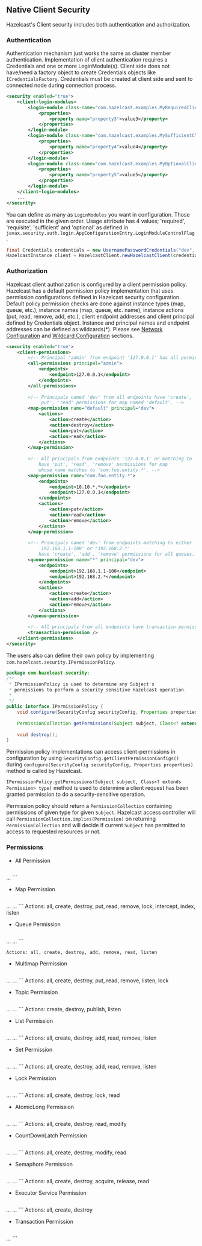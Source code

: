 

## Native Client Security

Hazelcast's Client security includes both authentication and authorization.

### Authentication

Authentication mechanism just works the same as cluster member authentication. Implementation of client authentication requires a Credentials and one or more LoginModule(s). Client side does not have/need a factory object to create Credentials objects like `ICredentialsFactory`. Credentials must be created at client side and sent to connected node during connection process.

```xml
<security enabled="true">
    <client-login-modules>
        <login-module class-name="com.hazelcast.examples.MyRequiredClientLoginModule" usage="required">
            <properties>
                <property name="property3">value3</property>
            </properties>
        </login-module>
        <login-module class-name="com.hazelcast.examples.MySufficientClientLoginModule" usage="sufficient">
            <properties>
                <property name="property4">value4</property>
            </properties>
        </login-module>
        <login-module class-name="com.hazelcast.examples.MyOptionalClientLoginModule" usage="optional">
            <properties>
                <property name="property5">value5</property>
            </properties>
        </login-module>
    </client-login-modules>
    ...
</security>
```

You can define as many as `LoginModules` you want in configuration. Those are executed in the given order. Usage attribute has 4 values; 'required', 'requisite', 'sufficient' and 'optional' as defined in `javax.security.auth.login.AppConfigurationEntry.LoginModuleControlFlag`.

```java
final Credentials credentials = new UsernamePasswordCredentials("dev", "dev-pass");
HazelcastInstance client = HazelcastClient.newHazelcastClient(credentials, "localhost");
```

### Authorization

Hazelcast client authorization is configured by a client permission policy. Hazelcast has a default permission policy implementation that uses permission configurations defined in Hazelcast security configuration. Default policy permission checks are done against instance types (map, queue, etc.), instance names (map, queue, etc. name), instance actions (put, read, remove, add, etc.), client endpoint addresses and client principal defined by Credentials object. Instance and principal names and endpoint addresses can be defined as wildcards(*). Please see [Network Configuration](#network-configuration) and [Wildcard Configuration](#wildcard-configuration) sections.

```xml
<security enabled="true">
    <client-permissions>
        <!-- Principal 'admin' from endpoint '127.0.0.1' has all permissions. -->
        <all-permissions principal="admin">
            <endpoints>
                <endpoint>127.0.0.1</endpoint>
            </endpoints>
        </all-permissions>
        
        <!-- Principals named 'dev' from all endpoints have 'create', 'destroy', 
            'put', 'read' permissions for map named 'default'. -->
        <map-permission name="default" principal="dev">
            <actions>
                <action>create</action>
                <action>destroy</action>
                <action>put</action>
                <action>read</action>
            </actions>
        </map-permission>
        
        <!-- All principals from endpoints '127.0.0.1' or matching to '10.10.*.*' 
            have 'put', 'read', 'remove' permissions for map
            whose name matches to 'com.foo.entity.*'. -->
        <map-permission name="com.foo.entity.*">
            <endpoints>
                <endpoint>10.10.*.*</endpoint>
                <endpoint>127.0.0.1</endpoint>
            </endpoints>
            <actions>
                <action>put</action>
                <action>read</action>
                <action>remove</action>
            </actions>
        </map-permission>
        
        <!-- Principals named 'dev' from endpoints matching to either 
            '192.168.1.1-100' or '192.168.2.*' 
            have 'create', 'add', 'remove' permissions for all queues. -->
        <queue-permission name="*" principal="dev">
            <endpoints>
                <endpoint>192.168.1.1-100</endpoint>
                <endpoint>192.168.2.*</endpoint>
            </endpoints>
            <actions>
                <action>create</action>
                <action>add</action>
                <action>remove</action>
            </actions>
        </queue-permission>
        
        <!-- All principals from all endpoints have transaction permission.-->
        <transaction-permission />
    </client-permissions>
</security>
```

The users also can define their own policy by implementing `com.hazelcast.security.IPermissionPolicy`.

```java
package com.hazelcast.security;
/**
 * IPermissionPolicy is used to determine any Subject's 
 * permissions to perform a security sensitive Hazelcast operation.
 *
 */
public interface IPermissionPolicy {
    void configure(SecurityConfig securityConfig, Properties properties);
    
    PermissionCollection getPermissions(Subject subject, Class<? extends Permission> type);
    
    void destroy();
}
```

Permission policy implementations can access client-permissions in configuration by using `SecurityConfig.getClientPermissionConfigs()` during `configure(SecurityConfig securityConfig, Properties properties)` method is called by Hazelcast.

`IPermissionPolicy.getPermissions(Subject subject, Class<? extends Permission> type)` method is used to determine a client request has been granted permission to do a security-sensitive operation. 

Permission policy should return a `PermissionCollection` containing permissions of given type for given `Subject`. Hazelcast access controller will call `PermissionCollection.implies(Permission)` on returning `PermissionCollection` and will decide if current `Subject` has permitted to access to requested resources or not.

### Permissions

- All Permission

	```xml
<all-permissions principal="principal">
    <endpoints>
        ...
    </endpoints>
</all-permissions>
```

- Map Permission

	```xml
<map-permission name="name" principal="principal">
    <endpoints>
        ...
    </endpoints>
    <actions>
        ...
    </actions>
</map-permission>
```
	Actions: all, create, destroy, put, read, remove, lock, intercept, index, listen

- Queue Permission

	```xml
<queue-permission name="name" principal="principal">
    <endpoints>
        ...
    </endpoints>
    <actions>
        ...
    </actions>
</queue-permission>
```

	Actions: all, create, destroy, add, remove, read, listen

- Multimap Permission

	```xml
<multimap-permission name="name" principal="principal">
    <endpoints>
        ...
    </endpoints>
    <actions>
        ...
    </actions>
</multimap-permission>
```
	Actions: all, create, destroy, put, read, remove, listen, lock

- Topic Permission

	```xml
<topic-permission name="name" principal="principal">
    <endpoints>
        ...
    </endpoints>
    <actions>
        ...
    </actions>
</topic-permission>
```
	Actions: create, destroy, publish, listen

- List Permission

	```xml
<list-permission name="name" principal="principal">
    <endpoints>
        ...
    </endpoints>
    <actions>
        ...
    </actions>
</list-permission>
```
	Actions: all, create, destroy, add, read, remove, listen

- Set Permission

	```xml
<set-permission name="name" principal="principal">
    <endpoints>
        ...
    </endpoints>
    <actions>
        ...
    </actions>
</set-permission>
```
	Actions: all, create, destroy, add, read, remove, listen

- Lock Permission

	```xml
<lock-permission name="name" principal="principal">
    <endpoints>
        ...
    </endpoints>
    <actions>
        ...
    </actions>
</lock-permission>
```
	Actions: all, create, destroy, lock, read

- AtomicLong Permission

	```xml
<atomic-long-permission name="name" principal="principal">
    <endpoints>
        ...
    </endpoints>
    <actions>
        ...
    </actions>
</atomic-long-permission>
```
	Actions: all, create, destroy, read, modify

- CountDownLatch Permission

	```xml
<countdown-latch-permission name="name" principal="principal">
    <endpoints>
        ...
    </endpoints>
    <actions>
        ...
    </actions>
</countdown-latch-permission>
```
	Actions: all, create, destroy, modify, read

- Semaphore Permission

	```xml
<semaphore-permission name="name" principal="principal">
    <endpoints>
        ...
    </endpoints>
    <actions>
        ...
    </actions>
</semaphore-permission>
```
	Actions: all, create, destroy, acquire, release, read

- Executor Service Permission

	```xml
<executor-service-permission name="name" principal="principal">
    <endpoints>
        ...
    </endpoints>
    <actions>
        ...
    </actions>
</executor-service-permission>
```
	Actions: all, create, destroy

- Transaction Permission

	```xml
<transaction-permission principal="principal">
    <endpoints>
        ...
    </endpoints>
</transaction-permission>
```

